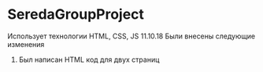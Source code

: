 # SeredaGroupProject
Использует технологии HTML, CSS, JS
11.10.18 Были внесены следующие изменения
1. Был написан HTML код для двух страниц
